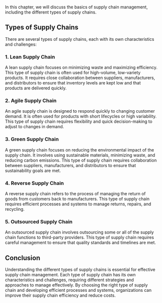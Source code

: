 
In this chapter, we will discuss the basics of supply chain management, including the different types of supply chains.

Types of Supply Chains
----------------------

There are several types of supply chains, each with its own characteristics and challenges:

### 1. Lean Supply Chain

A lean supply chain focuses on minimizing waste and maximizing efficiency. This type of supply chain is often used for high-volume, low-variety products. It requires close collaboration between suppliers, manufacturers, and distributors to ensure that inventory levels are kept low and that products are delivered quickly.

### 2. Agile Supply Chain

An agile supply chain is designed to respond quickly to changing customer demand. It is often used for products with short lifecycles or high variability. This type of supply chain requires flexibility and quick decision-making to adjust to changes in demand.

### 3. Green Supply Chain

A green supply chain focuses on reducing the environmental impact of the supply chain. It involves using sustainable materials, minimizing waste, and reducing carbon emissions. This type of supply chain requires collaboration between suppliers, manufacturers, and distributors to ensure that sustainability goals are met.

### 4. Reverse Supply Chain

A reverse supply chain refers to the process of managing the return of goods from customers back to manufacturers. This type of supply chain requires efficient processes and systems to manage returns, repairs, and recycling.

### 5. Outsourced Supply Chain

An outsourced supply chain involves outsourcing some or all of the supply chain functions to third-party providers. This type of supply chain requires careful management to ensure that quality standards and timelines are met.

Conclusion
----------

Understanding the different types of supply chains is essential for effective supply chain management. Each type of supply chain has its own characteristics and challenges, requiring different strategies and approaches to manage effectively. By choosing the right type of supply chain and developing efficient processes and systems, organizations can improve their supply chain efficiency and reduce costs.
